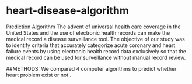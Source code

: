 # heart-disease-algorithm
Prediction Algorithm
The advent of universal health care coverage in the United States and the use of electronic health records can make the medical record a disease surveillance tool. The objective of our study was to identify criteria that accurately categorize acute coronary and heart failure events by using electronic health record data exclusively so that the medical record can be used for surveillance without manual record review.

##METHODS:
We  compared 4 computer algorithms to predict whether heart problem exist or not .
